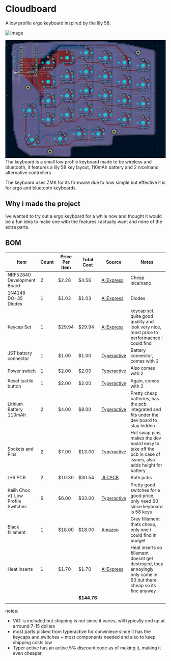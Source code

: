 # Cloudboard

A low profile ergo keyboard inspired by the lily 58.

![image](https://github.com/user-attachments/assets/4caf9ec3-ba28-4b1f-bb33-e1b75838cd37)


![pcb](static/pcb.png)
The keyboard is a small low profile keyboard made to be wireless and bluetooth, it features a lily 58 key layout, 110mAh battery and 2 nice!nano alternative controllers

The keyboard uses ZMK for its firmware due to how simple but effective it is for ergo and bluetooth keyboards.

## Why i made the project

Ive wanted to try out a ergo keyboard for a while now and thought it would be a fun idea to make one with the features i actually want and none of the extra parts.

## BOM

| Item                               | Count | Price Per Item | Total Cost  | Source                                                                                          | Notes                                                                                                              |
| ---------------------------------- | ----- | -------------- | ----------- | ----------------------------------------------------------------------------------------------- | ------------------------------------------------------------------------------------------------------------------ |
| NRF52840 Development Board         | 2     | $2.28          | $4.56       | [AliExpress](https://www.aliexpress.com/item/1005006343285322.html)                             | Cheap nice!nano                                                                                                    |
| 1N4148 DO-35 Diodes                | 1     | $1.03          | $1.03       | [AliExpress](https://www.aliexpress.com/item/1005002339916163.html)                             | Diodes                                                                                                             |
| Keycap Set                         | 1     | $29.94         | $29.94      | [AliExpress](https://www.aliexpress.com/item/1005007511714496.html)                             | keycap set, quite good quality and look very nice, most price to performacnce i could find                         |
| JST battery connector              | 1     | $1.00          | $1.00       | [Typeractive](https://typeractive.xyz/products/battery-jack?variant=45597492707559)             | Battery connector, comes with 2                                                                                    |
| Power switch                       | 1     | $2.00          | $2.00       | [Typeractive](https://typeractive.xyz/products/power-switch?variant=45597854171367)             | Also comes with 2                                                                                                  |
| Reset tactile button               | 1     | $2.00          | $2.00       | [Typeractive](https://typeractive.xyz/products/reset-button?variant=45597784932583)             | Again, comes with 2                                                                                                |
| Lithium Battery 110mAh             | 2     | $4.00          | $8.00       | [Typeractive](https://typeractive.xyz/products/lithium-battery-110mah?variant=43294731665639)   | Pretty cheap batteries, has the pcb integrated and fits under the dev board to stay hidden                         |
| Sockets and Pins                   | 2     | $7.00          | $13.00      | [Typeractive](https://typeractive.xyz/products/machine-sockets-and-pins?variant=45741664501991) | Hot swap pins, makes the dev board easy to take off the pcb in case of issues, also adds height for battery        |
| L+R PCB                            | 2     | $10.30         | $30.54      | [JLCPCB](https://cart.jlcpcb.com/quote?rand=0.6702360434866385)                                 | Both pcbs                                                                                                          |
| Kailh Choc v1 Low Profile Switches | 6     | $6.00          | $33.00      | [Typeractive](https://typeractive.xyz/products/choc-switches?variant=45741919240423)            | Pretty good switches for a good price, only need 60 since keyboard is 58 keys                                      |
| Black fillament                    | 1     | $18.00         | $18.00      | [Amazon](https://a.co/d/5nH2rc7)                                                                | Grey fillament thats cheap, only one i could find in budget                                                        |
| Heat inserts                       | 1     | $1.70          | $1.70       | [AliExpress](https://www.aliexpress.com/item/1005008666672949.html)                             | Heat inserts so fillament doesnt get destroyed, they annoyingly only come in 50 but there cheap so its fine anyway |
|                                    |       |                | **$144.76** |                                                                                                 |                                                                                                                    |
|                                    |

notes:

- VAT is included but shipping is not since it varies, will typically end up at arround 7-15 dollars
- most parts picked from typeractive for conviniece since it has the keycaps and switches + most components needed and also to keep shipping costs low
- Typer active has an active 5% discount code as of making it, making it even cheaper

